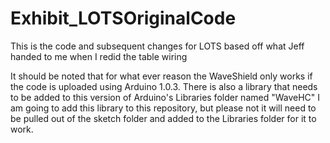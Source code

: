 Exhibit_LOTSOriginalCode
========================

This is the code and subsequent changes for LOTS based off what Jeff handed to me when I redid the table wiring

It should be noted that for what ever reason the WaveShield only works if the code is uploaded using Arduino 1.0.3. 
There is also a library that needs to be added to this version of Arduino's Libraries folder named "WaveHC" I am going to
add this library to this repository, but please not it will need to be pulled out of the sketch folder and added to the 
Libraries folder for it to work.
